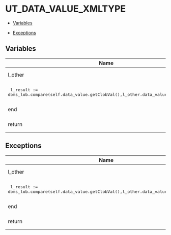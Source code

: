 # UT_DATA_VALUE_XMLTYPE




- [Variables](#variables)

- [Exceptions](#exceptions)




## Variables<a name="variables"></a>

Name | Code | Description
--- | --- | ---
l_other | <pre>  l_other  ut_data_value_xmltype;</pre> | 
 | <pre>    l_result := dbms_lob.compare(self.data_value.getClobVal(),l_other.data_value.getClobVal());</pre> | 
end | <pre>  end if;</pre> | 
return | <pre>  return l_result;</pre> | 



## Exceptions<a name="exceptions"></a>

Name | Code | Description
--- | --- | ---
l_other | <pre>  l_other  ut_data_value_xmltype;</pre> | 
 | <pre>    l_result := dbms_lob.compare(self.data_value.getClobVal(),l_other.data_value.getClobVal());</pre> | 
end | <pre>  end if;</pre> | 
return | <pre>  return l_result;</pre> | 




 
